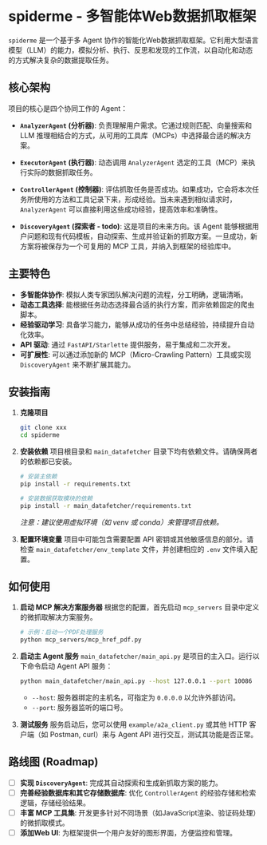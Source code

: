 # spiderme - 多智能体Web数据抓取框架

`spiderme` 是一个基于多 Agent 协作的智能化Web数据抓取框架。它利用大型语言模型（LLM）的能力，模拟分析、执行、反思和发现的工作流，以自动化和动态的方式解决复杂的数据提取任务。

## 核心架构

项目的核心是四个协同工作的 Agent：

-   **`AnalyzerAgent` (分析器)**: 负责理解用户需求。它通过规则匹配、向量搜索和 LLM 推理相结合的方式，从可用的工具库（MCPs）中选择最合适的解决方案。

-   **`ExecutorAgent` (执行器)**: 动态调用 `AnalyzerAgent` 选定的工具（MCP）来执行实际的数据抓取任务。

-   **`ControllerAgent` (控制器)**: 评估抓取任务是否成功。如果成功，它会将本次任务所使用的方法和工具记录下来，形成经验。当未来遇到相似请求时，`AnalyzerAgent` 可以直接利用这些成功经验，提高效率和准确性。

-   **`DiscoveryAgent` (探索者 - todo)**: 这是项目的未来方向。该 Agent 能够根据用户问题和现有代码模板，自动探索、生成并验证新的抓取方案。一旦成功，新方案将被保存为一个可复用的 MCP 工具，并纳入到框架的经验库中。

## 主要特色

-   **多智能体协作**: 模拟人类专家团队解决问题的流程，分工明确，逻辑清晰。
-   **动态工具选择**: 能根据任务动态选择最合适的执行方案，而非依赖固定的爬虫脚本。
-   **经验驱动学习**: 具备学习能力，能够从成功的任务中总结经验，持续提升自动化效率。
-   **API 驱动**: 通过 `FastAPI/Starlette` 提供服务，易于集成和二次开发。
-   **可扩展性**: 可以通过添加新的 MCP（Micro-Crawling Pattern）工具或实现 `DiscoveryAgent` 来不断扩展其能力。

## 安装指南

1.  **克隆项目**
    ```bash
    git clone xxx
    cd spiderme
    ```

2.  **安装依赖**
    项目根目录和 `main_datafetcher` 目录下均有依赖文件。请确保两者的依赖都已安装。
    ```bash
    # 安装主依赖
    pip install -r requirements.txt

    # 安装数据获取模块的依赖
    pip install -r main_datafetcher/requirements.txt
    ```
    *注意：建议使用虚拟环境（如 venv 或 conda）来管理项目依赖。*

3.  **配置环境变量**
    项目中可能包含需要配置 API 密钥或其他敏感信息的部分。请检查 `main_datafetcher/env_template` 文件，并创建相应的 `.env` 文件填入配置。

## 如何使用

1.  **启动 MCP 解决方案服务器**
    根据您的配置，首先启动 `mcp_servers` 目录中定义的微抓取解决方案服务。
    ```bash
    # 示例：启动一个PDF处理服务
    python mcp_servers/mcp_href_pdf.py
    ```

2.  **启动主 Agent 服务**
    `main_datafetcher/main_api.py` 是项目的主入口。运行以下命令启动 Agent API 服务：
    ```bash
    python main_datafetcher/main_api.py --host 127.0.0.1 --port 10086
    ```
    -   `--host`: 服务器绑定的主机名，可指定为 `0.0.0.0` 以允许外部访问。
    -   `--port`: 服务器监听的端口号。

3.  **测试服务**
    服务启动后，您可以使用 `example/a2a_client.py` 或其他 HTTP 客户端（如 Postman, curl）来与 Agent API 进行交互，测试其功能是否正常。

## 路线图 (Roadmap)

-   [ ] **实现 `DiscoveryAgent`**: 完成其自动探索和生成新抓取方案的能力。
-   [ ] **完善经验数据库和其它存储数据库**: 优化 `ControllerAgent` 的经验存储和检索逻辑，存储经验结果。
-   [ ] **丰富 MCP 工具集**: 开发更多针对不同场景（如JavaScript渲染、验证码处理）的微抓取模式。
-   [ ] **添加Web UI**: 为框架提供一个用户友好的图形界面，方便监控和管理。
